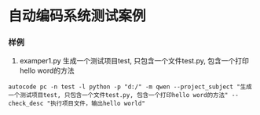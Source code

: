# 自动编码系统测试案例

### 样例

1. examper1.py 生成一个测试项目test, 只包含一个文件test.py, 包含一个打印hello word的方法
```shell script
autocode pc -n test -l python -p "d:/" -m qwen --project_subject "生成一个测试项目test, 只包含一个文件test.py, 包含一个打印hello word的方法" --check_desc "执行项目文件，输出hello world"
```